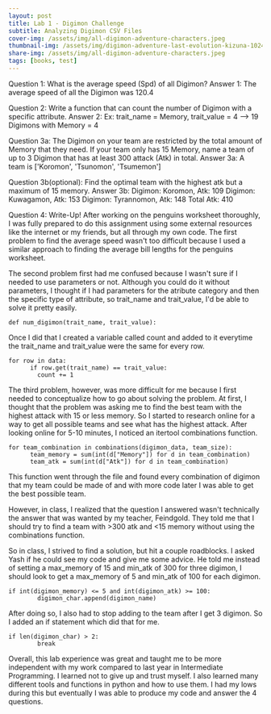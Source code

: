 ```yaml
---
layout: post
title: Lab 1 - Digimon Challenge
subtitle: Analyzing Digimon CSV Files
cover-img: /assets/img/all-digimon-adventure-characters.jpeg
thumbnail-img: /assets/img/digimon-adventure-last-evolution-kizuna-1024x512.jpg
share-img: /assets/img/all-digimon-adventure-characters.jpeg
tags: [books, test]
---
```

Question 1: What is the average speed (Spd) of all Digimon?
Answer 1: The average speed of all the Digimon was 120.4

Question 2: Write a function that can count the number of Digimon with a specific attribute.
Answer 2: Ex: trait_name = Memory, trait_value = 4 --> 19 Digimons with Memory = 4

Question 3a: The Digimon on your team are restricted by the total amount of Memory that they need. If your team only has 15 Memory, name a team of up to 3 Digimon that has at least 300 attack (Atk) in total.
Answer 3a: A team is ['Koromon', 'Tsunomon', 'Tsumemon']

Question 3b(optional): Find the optimal team with the highest atk but a maximum of 15 memory.
Answer 3b: 
Digimon: Koromon, Atk: 109
Digimon: Kuwagamon, Atk: 153
Digimon: Tyrannomon, Atk: 148
Total Atk: 410

Question 4: Write-Up!
After working on the penguins worksheet thoroughly, I was fully prepared to do this assignment using some external resources like the internet or my friends, but all through my own code. The first problem to find the average speed wasn't too difficult because I used a similar approach to finding the average bill lengths for the penguins worksheet.

The second problem first had me confused because I wasn't sure if I needed to use parameters or not. Although you could do it without parameters, I thought if I had parameters for the atribute category and then the specific type of attribute, so trait_name and trait_value, I'd be able to solve it pretty easily.
~~~
def num_digimon(trait_name, trait_value):
~~~
Once I did that I created a variable called count and added to it everytime the trait_name and trait_value were the same for every row.
~~~
for row in data:
      if row.get(trait_name) == trait_value:
        count += 1
~~~
The third problem, however, was more difficult for me because I first needed to conceptualize how to go about solving the problem. At first, I thought that the problem was asking me to find the best team with the highest attack with 15 or less memory. So I started to research online for a way to get all possible teams and see what has the highest attack. After looking online for 5-10 minutes, I noticed an itertool combinations function. 
~~~
for team_combination in combinations(digimon_data, team_size):
      team_memory = sum(int(d["Memory"]) for d in team_combination)
      team_atk = sum(int(d["Atk"]) for d in team_combination)
~~~
This function went through the file and found every combination of digimon that my team could be made of and with more code later I was able to get the best possible team.

However, in class, I realized that the question I answered wasn't technically the answer that was wanted by my teacher, Feindgold. They told me that I should try to find a team with >300 atk and <15 memory without using the combinations function. 

So in class, I strived to find a solution, but hit a couple roadblocks. I asked Yash if he could see my code and give me some advice. He told me instead of setting a max_memory of 15 and min_atk of 300 for three digimon, I should look to get a max_memory of 5 and min_atk of 100 for each digimon.
~~~
if int(digimon_memory) <= 5 and int(digimon_atk) >= 100:
        digimon_char.append(digimon_name)
~~~

After doing so, I also had to stop adding to the team after I get 3 digimon. So I added an if statement which did that for me.
~~~
if len(digimon_char) > 2:
        break
~~~

Overall, this lab experience was great and taught me to be more independent with my work compared to last year in Intermediate Programming. I learned not to give up and trust myself. I also learned many different tools and functions in python and how to use them. I had my lows during this but eventually I was able to produce my code and answer the 4 questions.
